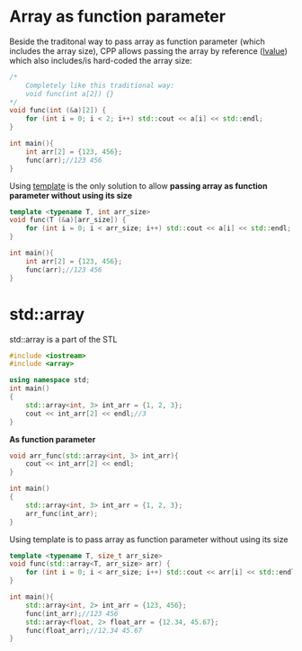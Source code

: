 # Array as function parameter

Beside the traditonal way to pass array as function parameter (which includes the array size), CPP allows passing the array by reference ([lvalue](https://github.com/TranPhucVinh/Cplusplus/blob/master/Physical%20layer/Memory/lvalue.md#lvalue-function-with-pass-by-reference)) which also includes/is hard-coded the array size:

```cpp
/*
    Completely like this traditional way:
    void func(int a[2]) {}
*/
void func(int (&a)[2]) {
    for (int i = 0; i < 2; i++) std::cout << a[i] << std::endl;
}

int main(){
    int arr[2] = {123, 456};
    func(arr);//123 456
}
```

Using [template](https://github.com/TranPhucVinh/Cplusplus/blob/master/Introduction/Function/Template.md) is the only solution to allow **passing array as function parameter without using its size**
```cpp
template <typename T, int arr_size>
void func(T (&a)[arr_size]) {
    for (int i = 0; i < arr_size; i++) std::cout << a[i] << std::endl;
}

int main(){
    int arr[2] = {123, 456};
    func(arr);//123 456
}
```
# std::array
std::array is a part of the STL
```cpp
#include <iostream>
#include <array>

using namespace std;
int main()
{
    std::array<int, 3> int_arr = {1, 2, 3};
    cout << int_arr[2] << endl;//3
}
```
**As function parameter**
```cpp
void arr_func(std::array<int, 3> int_arr){
    cout << int_arr[2] << endl;
}

int main()
{
    std::array<int, 3> int_arr = {1, 2, 3};
    arr_func(int_arr);
}
```
Using template is to pass array as function parameter without using its size
```cpp
template <typename T, size_t arr_size>
void func(std::array<T, arr_size> arr) {
    for (int i = 0; i < arr_size; i++) std::cout << arr[i] << std::endl;
}

int main(){
    std::array<int, 2> int_arr = {123, 456};
    func(int_arr);//123 456
    std::array<float, 2> float_arr = {12.34, 45.67};
    func(float_arr);//12.34 45.67
}
```
